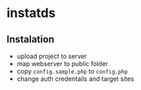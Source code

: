 # instatds

## Instalation
- upload project to server
- map webserver to public folder
- copy `config.sample.php` to `config.php`
- change auth credentails and target sites

